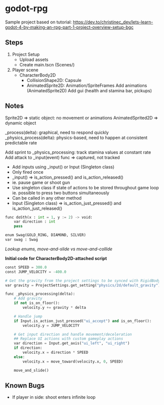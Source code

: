 # godot-rpg
Sample project based on tutorial: https://dev.to/christinec_dev/lets-learn-godot-4-by-making-an-rpg-part-1-project-overview-setup-bgc

## Steps

1.	Project Setup
	- Upload assets
	- Create main.tscn (Scenes/)
2.	Player scene
	- CharacterBody2D
	  - CollisionShape2D: Capsule
	  - AnimatedSprite2D: Animation/SpriteFrames
    Add animations (AnimatedSprite2D)
    Add gui (health and stamina bar, pickups)


## Notes

Sprite2D => static object: no movement or animations
AnimatedSprited2D => dynamic object

_process(delta): graphical, need to respond quickly
_physics_process(delta): physics-based, need to happen at consistent predictable rate

Add sprint to _physics_processing: track stamina values at constant rate
Add attack to _input(event) func => captured, not tracked
- Add inputs using _input() or Input (Singleton class)
- Only fired once
- _input() => is_action_pressed() and is_action_released()
- ie. pause game or shoot gun
- Use singleton class if state of actions to be stored throughout game loop ie. possible to press two buttons simultaneously
- Can be called in any other method
- Input (Singleton class) => is_action_just_pressed() and is_action_just_released()

```python
func doSth(x : int = 1, y := 2) -> void:
    var direction : int
    pass

enum Swag(GOLD_RING, DIAMOND, SILVER)
var swag : Swag
```
_Lookup enums, move-and-slide vs move-and-collide_

**Initial code for CharacterBody2D-attached script**
```python
const SPEED = 300.0
const JUMP_VELOCITY = -400.0

# Get the gravity from the project settings to be synced with RigidBody nodes.
var gravity = ProjectSettings.get_setting("physics/2d/default_gravity")

func _physics_processing(delta):
    # Add gravity
    if not is_on_floor():
        velocity.y += gravity * delta

    # Handle jump
    if Input.is_action_just_pressed("ui_accept") and is_on_floor():
        velocity.y = JUMP_VELOCITY

    # Get input direction and handle movement/deceleration
    ## Replace UI actions with custom gameplay actions
    var direction = Input.get_axis("ui_left", "ui_right")
    if direction:
        velocity.x = direction * SPEED
    else:
        velocity.x = move_toward(velocity.x, 0, SPEED)

    move_and_slide()
```

## Known Bugs
- If player in side: shoot enters infinite loop